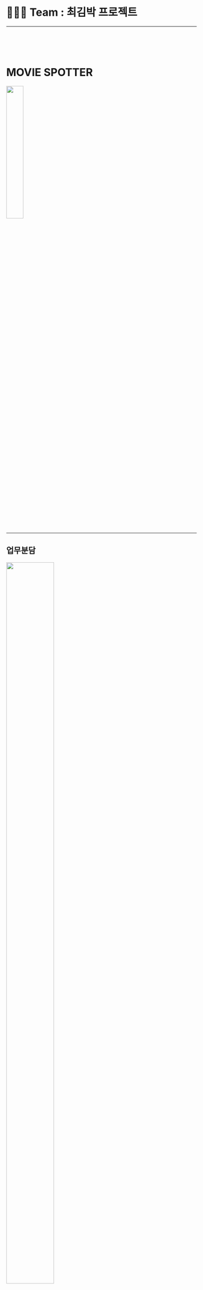 
# 👨‍👧‍👧 Team : 최김박 프로젝트
<hr>
<br><br><br>

# MOVIE SPOTTER
<img src="../image/mini_logo.png" width="30%" height="30%"/>

<hr>

## 업무분담
<img src="../image/역할분담1.png" width="50%" height="70%"/>
<img src="../image/역할분담2.png" width="50%" height="70%"/>
<img src="../image/역할분담3.png" width="50%" height="70%"/>

### 📑최김박 프로젝트 노션 (https://www.notion.so/a-k-a-a5ea666ed3c948caaaaaf72b41db66ec)
<br>

## 목표 서비스 구현 및 실제 구현 정도

> 컨텐츠 기반 추천 알고리즘
- 사용자가 가입 시 선호하는 영화를 선택할 수 있게 함
- 사용자가 로그인 후 좋아요를 누른 영화의 장르 선호도(비율) 추출
=> 선호도와 비례한 양의 영화 추천
=> 사용자의 찜 목록 길이가 길어질 수록 추천 정확도가 높아질 것으로 예상
<br>

> 커뮤니티 기반 추천 알고리즘
- 사용자가 팔로우를 한 타 사용자의 찜 목록에 담긴 영화를 보여주는 방식
<br>

> 자동 완성 검색 기능
- 검색 키워드를 실시간으로 파악하여 검색어를 자동 완성해주는 기능
- 실시간으로 해당하는 영화 목록을 사용자에게 보여줌
<br>

## 🛠 데이터 베이스 모델링 (ERD)
![erd](../image/erd.png)
<br>

## 🗺 사이트 맵
![sitemap](../image/sitemap.png)
<br>

## 🎨 UX/UI 설계
![uxui](../image/uxui.png)
<br>

## 💻URL 명세
<img src="../image/url.png" width="50%" height="50%"/>
<br>

## 서비스 기능

|      | 기능                                     | 기능설명                                                     |
| ---- | ---------------------------------------- | ----------------------------------------------------------- |
| 1    | 로그인 /회원가입                          | JWT 토큰을 통한 유저 회원가입 및 인증                       |
| 2    | 로그아웃                                 | localstorge에 저장한 JWT 토큰 삭제                          |
| 3    | 유저 팔로우                              | 유저간의 팔로우 및 팔로잉 기능 구현                          |
| 4    | 영화 좋아요 기능                         | 유저별 찜 목록을 리스트로 관리하여 데이터 구조를 최소화.       |
| 5    | 마이페이지 조회                          | 유저 정보, 유저가 특정 영화에 쓴 리뷰 목록, 좋아요한 영화 목록조회 |
| 6    | tmdb 자료 추출 및 DB화                   | tmdb API의 3300여개의 영화와 장르, 감독, 배우 DB화           |
| 7    | 좋아요 기반의 추천 영화 조회             | 유저가 좋아요한 영화와 같은 장르, 비슷한 투표수와 평점을 가지고 있는 영화 crusel로 추천 |
| 8    | 팔로워 기반의 추천 영화 조회             | 유저가 팔로우한 유저들 중에 유저와 가장 비슷한 팔로워가 좋아하는 영화 crusel로 추천 |
| 9    | 영화 디테일 페이지 조회                  | 세부 영화 정보, 예고편 팝업, 영화 리뷰, 비슷한 영화 추천      |
| 10   | 영화 비슷한 영화 조회                    | 평균 평점, 개봉일, 투표수가 비슷한 영화들로 추천             |
| 11   | 영화 검색                               | 영화 검색 시 자동완성 기능 구현                              |
| 12   | 영화 메인페이지 조회                     | 최신작, 많은 사람이 본 영화, 국내영화, 해외영화 top 20으로 20개씩 슬라이더로 구현 |
| 13   | 리뷰 생성 / 삭제                         | 특정 영화의 리뷰 생성 기능 및 수정, 삭제 구현                 |
| 14   | 리뷰 좋아요                             | 특정 리뷰가 도움이 돼요의 추가 및 삭제 기능 구현              |
| 15   | 필수 로그인 요소                        | JWT 토큰을 기반으로 필수 로그인 요소 안보이게 구현            |
| 16   | 회원가입 후 선호하는 영화                | 회원가입 후 모달창을 띄워 영화 고른 후 바로 영화 추천         |
| 17   | admin페이지                              | Django Admin 을 사용하여 유저, 영화, 리뷰에 대한 정보 제어할 수 있도록 기능 구현 |
<br>

## Overview

> 메인페이지

- 1페이지의 배경은 16개의 backdrop 이미지 중에 랜덤으로 출력. 로고 타이핑 효과, 자동완성 검색 기능
- 비로그인시 2페이지는 위의 페이지와 겹치지 않게 16개의 backdrop 이미지 중에 랜덤으로 출력. 로그인 버튼
- 로그인시 2페이지는 좋아요 기반 영화 추천 crusel, 좋아요가 없다면 인기있는 영화 중 랜덤 출력
- 로그인시 3페이지는 팔로워가 있을 때, 팔로워 기반 영화 추천 crusel
- 최신 영화, 인기 영화, 국내 영화, 해외 영화 순으로 출력
- 로그인 시 영화 카드 상단에 좋아요 클릭 버튼
<br>

> 영화 상세 페이지

- 1페이지에는 영화 제목, 개봉일, 장르, 요약, 예고편, 감독, 배우 정보 출력
- 예고편 링크 클릭 시 유튜브 팝업
- 2페이지에는 리뷰 관련 정보 출력
- 리뷰 평균 평점, 리뷰 작성 버튼(비로그인시 로그인로 가는 url), 리뷰 리스트(스크롤 구현)
- 리뷰 작성자 클릭 시 그 유저의 프로필 페이지로 넘어가서 팔로우 가능
- 리뷰 작성, 수정은 모달
- 3페이지에는 비슷한 영화 10개 추천
<br>

> 회원가입, 로그인 페이지

- 회원가입, 로그인 back/front card css로 구현
- 아이디는 영문, 숫자에 4-12자로 제한
- 패스워드는 영문, 숫자, 특수문자 필수 포함에 8-16자 제한
- 회원가입하면 자동 로그인 후 선호하는 영화 고르는 모달창
<br>

> 첫 로그인 시 영화 선택 모달

- 평균평점 내림차순, 투표수 8000이상인 영화 랜덤 30개 출력
- 하나도 선택하지 않으면 경고창, 모달 창 exit 불가능
- 영화 선택 후 제출하면, 바로 메인페이지에서 좋아요 기반 추천
<br>

> 유저 정보 페이지

- 팔로우, 팔로잉 숫자
- 내가 쓴 리뷰 스크롤 구현, 영화, 별점, 내용, 좋아요 수 출력
- 영화 클릭시 디테일 페이지로
<br>

## 영화 추천 알고리즘 (기술적 설명)

- 정렬을 위해 heapq 모듈로 힙 자료구조 사용
- 랜덤 선택을 위해 random 모듈의 shuffle 함수 사용
- 날짜의 년도 연산을 위해 relativedelta 함수 사용

- 팔로잉 유저 기반 추천 알고리즘
  - 서로 좋아요한 영화가 많이 겹칠수록, 취향이 비슷한, 유사한 유저라 판단.
  - 유사 팔로잉 유저가 누른 좋아요 중 내가 좋아요를 누르지 않은 영화를 추천.
  - 가장 유사한 유저부터 먼저 해당 영화를 추천.
  - 유사한 유저 정렬을 위해 (겹치는 영화의 수, [겹치지 않는 영화])로 튜플을 만들어 힙 자료구조에 사용.

```python
@api_view(['POST'])
def recommendbymyfollowings(request):
    # by followings
    me = get_object_or_404(get_user_model(), pk=request.data['user_id'])
    my_followings = me.followings.all()
    my_like_movies = me.like_movies.all()
    following_tier_movie_list = []

    # 팔로잉한 유저별
    for following in my_followings:
        same_cnt = 0                    # 좋아하는 영화가 겹치는 수
        not_same_movies = []            # 팔로잉 유저는 좋아요를 눌렀지만, 나는 좋아요를 누르지 않은 영화를 담는 리스트
        following_like_movies = following.like_movies.all()
        # 팔로잉 유저가 좋아요를 누른 영화들 중
        for following_like_movie in following_like_movies:
            # 내가 좋아요를 누른 영화들과 같은 게 있나요?
            is_same = 0
            for my_like_movie in my_like_movies:
                # 있다면
                if following_like_movie.id == my_like_movie.id:
                    is_same = 1
                    break
            # 겹치는 수 + 1
            if is_same:
                same_cnt += 1
            # 없다면, 
            else:
                # 리스트에 추가
                not_same_movies.append(following_like_movie)
        
        # 겹치는 좋아요 수가 많은 순으로
        # 팔로잉 유저가 좋아요 누른 영화들 중 나는 좋아요를 누르지 않은 영화를 정렬 
        tmp = (-same_cnt, not_same_movies)
        following_tier_movie_list.append(tmp)
        heapq.heappush(following_tier_movie_list, tmp)
    # following_tier_movie_list.sort()

    result = []
    # 1티어 팔로잉 유저부터
    for tier in following_tier_movie_list:
        for movie in tier[1]:
            # 중복 제거
            if movie.pk not in result:
                result.append(movie.pk)
            # 20개면 종료
            if len(result) == 20:
                break
        
        if len(result) == 20:
            break

    # Response
    recommend = []
    for movie_pk in result:
        movie = get_object_or_404(Movie, pk=movie_pk)
        serializer = MovieSerializer(movie)
        recommend.append(serializer.data)
    return Response(recommend)    
```

- 콘텐츠 기반 알고리즘
  - 사용자가 좋아요를 누른 영화들을 분석해 사용자 프로필을 생성, 영화의 프로필과 비교해 사용자 선호 영화를 추천.
  - 좋아요를 누른 영화들의 평균 평점, 평균 투표수과 비슷한 영화들을 추천.
  - 좋아요를 누른 영화들의 장르들의 총량을 구한 뒤, 비율을 산정해 추천 영화 20개를 장르 비율에 맞게 추천해줌.
  - 좋아요를 누르지 않은 유저는 유명한 영화 중 랜덤 추천.

```python
def recommendbymylikes(request):
    # 내가 좋아요 한 영화들, 총 장르 비율 해시 구하기
    my_genre_rate = {}
    me = get_object_or_404(get_user_model(), pk=request.data['user_id'])
    my_like_movies = me.like_movies.all()        # 내가 좋아요 누른 영화객체를 담은 리스트
    all_movies = Movie.objects.all()             # 모든 영화 객체 리스트
             
    # 좋아요한 영화가 없는 경우 랜덤 추천
    if len(my_like_movies) == 0:
        movie_sub = []
        
        for movie in all_movies:
            if movie.vote_average >= 6:         # 평균 평점이 6점 이상이면서
                if movie.vote_count >= 10000:   # 투표수가 10000이상인 영화 중
                    movie_sub.append(movie.pk)

        random.shuffle(movie_sub)
        recommend = []     
        for movie_pk in movie_sub[:20]:         # 랜덤 2개 추천
            movie = get_object_or_404(Movie, pk=movie_pk)
            serializer = MovieSerializer(movie)
            recommend.append(serializer.data)
        return Response(recommend)


    # 좋아요한 영화가 1개 이상인 경우
    for movie in my_like_movies:
        # 장르 개수 구하기
        genre = movie.genres.all()
        for g in genre:
            tmp = g.id
            if tmp not in my_genre_rate:
                my_genre_rate[tmp] = 1
            else:
                my_genre_rate[tmp] += 1
    # 비율 계산
    # 20개 이상에 가깝게, 비율에 따른 장르별 영화 할당량 값을 계산
    tmp = 20/sum(my_genre_rate.values())
    for key in my_genre_rate:
        my_genre_rate[key] = math.ceil(my_genre_rate[key]*tmp)

    my_like_movies_id = []                  
    for movie in my_like_movies:            # 내가 좋아요 누른 영화 pk를 담은 리스트
        my_like_movies_id.append(movie.pk)

    my_vote_count_avg = 0
    my_vote_average_avg = 0

    for movie in my_like_movies:
        my_vote_count_avg += movie.vote_count
        my_vote_average_avg += movie.vote_average
    # 내가 좋아요한 영화들의 투표수 평균
    my_vote_count_avg /= len(my_like_movies)
    # 내가 좋아요한 영화들의 평점 평균
    my_vote_average_avg /= len(my_like_movies)

    
    movie_sub = []                      # 조건에 부합하는 영화 pk를 담은 리스트
    for movie in all_movies:
        # 평균 평점 - 2점보다 높고,
        if movie.vote_average >= my_vote_average_avg - 2:
            # 투표수 평균이 0.5배이상 1.5배 이하인 경우
            if my_vote_count_avg*0.5 <= movie.vote_count <= my_vote_count_avg*1.5:
                movie_sub.append(movie.pk)
    
    # 비슷한 영화들 중 매번 새로운 추천을 위해 셔플
    random.shuffle(movie_sub)

    result = []      # 추천할 영화 pk를 담은 리스트
    for movie_pk in movie_sub:
        movie = get_object_or_404(Movie, pk=movie_pk)
        # 영화 장르 중
        for genre in movie.genres.all():
            # 하나라도 장르 비율 해시에 부합하고,
            if genre.id in my_genre_rate:
                # 내가 좋아요를 누른 영화가 아니면,
                if movie.pk not in my_like_movies_id:
                    result.append(movie.pk)
                my_genre_rate[genre.id] -= 1
                # 장르 할당량을 모두 추천했으면
                if my_genre_rate[genre.id] == 0:
                    # 해당 장르 pop
                    my_genre_rate.pop(genre.id)
                break

        # 모든 장르 할당량을 추천했으면,
        if len(my_genre_rate) == 0:
            # Response
            recommend = []     
            for movie_pk in result:
                movie = get_object_or_404(Movie, pk=movie_pk)
                serializer = MovieSerializer(movie)
                recommend.append(serializer.data)
            return Response(recommend)

    # 모든 영화를 봤지만, 할당량이 남았더라도,
    if len(my_genre_rate) != 0:  
        # Response
        recommend = []     
        for movie_pk in result:
            movie = get_object_or_404(Movie, pk=movie_pk)
            serializer = MovieSerializer(movie)
            recommend.append(serializer.data)
        return Response(recommend)
```
<br>

## 느낀점, 후기
- 박시형: 처음엔 장고와 나눠서 작업하지 못했다. 하지만 프로젝트를 진행하면서 프론트와 백의 분리된 역할에 대해 감이 왔다. 이후 프론트와 백을 분리해 체계적으로 작업할 수 있었다. 또한, 프로젝트 설계시 DB를 정확하게 모델링 하는 것에 대한 중요성을 느꼈다. 다음 프로젝트 땐 설계 단계부터 프론트와 백의 역할을 분명히 명세해 더욱 체계적인 프로젝트를 진행하고 싶다.
<br>

- 최지우: vue와 django 둘 다 제대로 알지 못했기에 어려움을 겪었다. 백과 프론트가 정확히 무슨 일을 하는지 알지 못했기에 애매하게 풀스택으로 프로젝트를 진행하게 되었다. 그러나 두 기술 스택 모두 이해도가 높아졌고, 특히나 어려워했었던 비동기 부분을 정확히 배웠다. 내가 어떤 역할을 할 때 더 시너지가 나는지 알 수 있는 기회이기도 했다. 팀원 간에 끊임없는 소통을 하면서 프로젝트를 진행하여 원활하게 끝낼 수 있었다고 생각한다.
<br>

- 김유나: 협업 도구(노션, 피그마 등)을 활용하여 프로젝트를 진행하면서, 효율적인 업무 분담에 대한 중요성을 깨달았다. 또한, 좋은 UX/UI를 만드는 가장 효과적인 방법은 사용자 입장에서 생각해야 한다고 느껴, 그렇게 웹을 만들기 위해 노력했다. 그러나, 웹을 만들면서 길을 잃었다고 느끼기도 해 설계 명세의 중요성을 다시 한 번 깨달았다.




